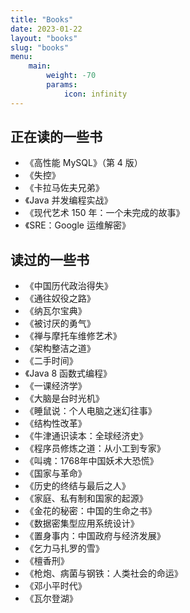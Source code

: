 ```yaml
---
title: "Books"
date: 2023-01-22
layout: "books"
slug: "books"
menu:
    main:
        weight: -70
        params: 
            icon: infinity
---
```


## 正在读的一些书
- 《高性能 MySQL》（第 4 版）
- 《失控》
- 《卡拉马佐夫兄弟》
- 《Java 并发编程实战》
- 《现代艺术 150 年：一个未完成的故事》
- 《SRE：Google 运维解密》

## 读过的一些书
- 《中国历代政治得失》
- 《通往奴役之路》
- 《纳瓦尔宝典》
- 《被讨厌的勇气》
- 《禅与摩托车维修艺术》
- 《架构整洁之道》
- 《二手时间》
- 《Java 8 函数式编程》
- 《一课经济学》
- 《大脑是台时光机》
- 《睡鼠说：个人电脑之迷幻往事》
- 《结构性改革》
- 《牛津通识读本：全球经济史》
- 《程序员修炼之道：从小工到专家》
- 《叫魂：1768年中国妖术大恐慌》
- 《国家与革命》
- 《历史的终结与最后之人》
- 《家庭、私有制和国家的起源》
- 《金花的秘密：中国的生命之书》
- 《数据密集型应用系统设计》
- 《置身事内：中国政府与经济发展》
- 《乞力马扎罗的雪》
- 《檀香刑》
- 《枪炮、病菌与钢铁：人类社会的命运》
- 《邓小平时代》
- 《瓦尔登湖》
